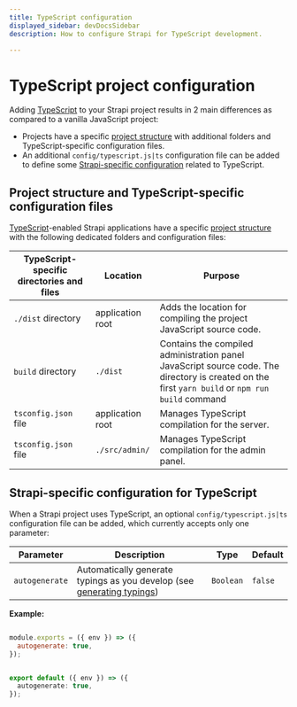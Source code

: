 ```yaml
---
title: TypeScript configuration
displayed_sidebar: devDocsSidebar
description: How to configure Strapi for TypeScript development. 

---
```


# TypeScript project configuration

Adding [TypeScript](/dev-docs/typescript) to your Strapi project results in 2 main differences as compared to a vanilla JavaScript project:

- Projects have a specific [project structure](/dev-docs/project-structure) with additional folders and TypeScript-specific configuration files.
- An additional `config/typescript.js|ts` configuration file can be added to define some [Strapi-specific configuration](#strapi-specific-configuration-for-typescript) related to TypeScript.

## Project structure and TypeScript-specific configuration files

[TypeScript](/dev-docs/typescript)-enabled Strapi applications have a specific [project structure](/dev-docs/project-structure) with the following dedicated folders and configuration files:

| TypeScript-specific directories and files | Location         | Purpose                                                                                                                                           |
|-------------------------------------------|------------------|---------------------------------------------------------------------------------------------------------------------------------------------------|
| `./dist` directory                        | application root | Adds the location for compiling the project JavaScript source code.                                                                               |
| `build` directory                         | `./dist`         | Contains the compiled administration panel JavaScript source code.  The directory is created on the first `yarn build` or `npm run build` command |
| `tsconfig.json` file                      | application root | Manages TypeScript compilation for the server.                                                                                                    |
| `tsconfig.json` file                      | `./src/admin/`   | Manages TypeScript compilation for the admin panel.                                                                                               |

## Strapi-specific configuration for TypeScript <BetaBadge />

When a Strapi project uses TypeScript, an optional `config/typescript.js|ts` configuration file can be added, which currently accepts only one parameter:

| Parameter      | Description                                            | Type      | Default |
| -------------- | ------------------------------------------------------ | --------- | ------- |
| `autogenerate` | Automatically generate typings as you develop (see [generating typings](/dev-docs/typescript#generate-typings-for-project-schemas)) | `Boolean` | `false` |

**Example:**

<Tabs groupId="js-ts">

<TabItem value="javascript" label="JavaScript">

```js title="./config/typescript.js"

module.exports = ({ env }) => ({
  autogenerate: true,
});
```

</TabItem>

<TabItem value="typescript" label="TypeScript">

```ts title="./config/typescript.ts"

export default ({ env }) => ({
  autogenerate: true,
});
```

</TabItem>

</Tabs>
